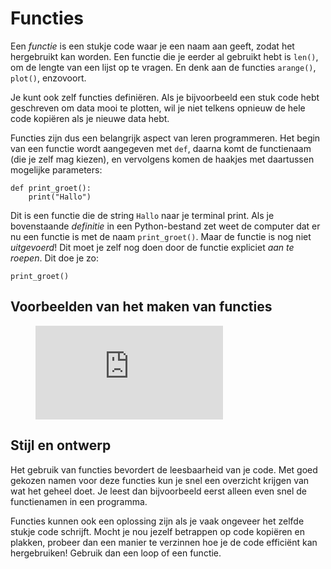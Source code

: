 # Functies

Een *functie* is een stukje code waar je een naam aan geeft, zodat het hergebruikt kan worden. Een
functie die je eerder al gebruikt hebt is `len()`, om de lengte van een lijst op te vragen. En denk
aan de functies `arange()`, `plot()`, enzovoort.

Je kunt ook zelf functies definiëren. Als je bijvoorbeeld een stuk code hebt geschreven om data
mooi te plotten, wil je niet telkens opnieuw de hele code kopiëren als je nieuwe data hebt.

Functies zijn dus een belangrijk aspect van leren programmeren. Het begin van een functie wordt
aangegeven met `def`, daarna komt de functienaam (die je zelf mag kiezen), en vervolgens komen de
haakjes met daartussen mogelijke parameters:

    def print_groet():
        print("Hallo")

Dit is een functie die de string `Hallo` naar je terminal print. Als je bovenstaande *definitie* in
een Python-bestand zet weet de computer dat er nu een functie is met de naam `print_groet()`. Maar
de functie is nog niet *uitgevoerd*! Dit moet je zelf nog doen door de functie expliciet *aan te
roepen*. Dit doe je zo:

    print_groet()

## Voorbeelden van het maken van functies

<figure class="video_container">
  <iframe src="https://vimeo.com/album/5380760/embed" frameborder="0" allowfullscreen="true"> </iframe>
</figure>

## Stijl en ontwerp

Het gebruik van functies bevordert de leesbaarheid van je code. Met goed gekozen namen voor deze
functies kun je snel een overzicht krijgen van wat het geheel doet. Je leest dan bijvoorbeeld eerst
alleen even snel de functienamen in een programma.

Functies kunnen ook een oplossing zijn als je vaak ongeveer het zelfde stukje code schrijft. Mocht
je nou jezelf betrappen op code kopiëren en plakken, probeer dan een manier te verzinnen hoe je de
code efficiënt kan hergebruiken! Gebruik dan een loop of een functie.
